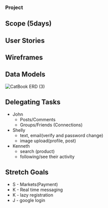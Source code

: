 ### Project 

## Scope (5days)


## User Stories


## Wireframes




## Data Models
![CatBook ERD (3)](https://user-images.githubusercontent.com/9824307/74788969-22137b80-5268-11ea-844c-51df76ad202b.png)


## Delegating Tasks
* John
	- Posts/Comments
	- Groups/Friends (Connections)
* Shelly
	- text, email(verify and password change)
	- image upload(profile, post)
* Kenneth
	- search (product)
	- following/see their activity

## Stretch Goals
* S - Markets(Payment)
* K - Real time messaging
* K - lazy registration
* J - google login
